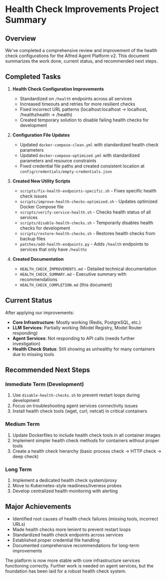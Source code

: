 # Health Check Improvements Project Summary

## Overview

We've completed a comprehensive review and improvement of the health check configurations for the Alfred Agent Platform v2. This document summarizes the work done, current status, and recommended next steps.

## Completed Tasks

1. **Health Check Configuration Improvements**
   - Standardized on `/health` endpoints across all services
   - Increased timeouts and retries for more resilient checks
   - Fixed incorrect URL patterns (localhost:localhost → localhost, /healthzhealth → /health)
   - Created temporary solution to disable failing health checks for development

2. **Configuration File Updates**
   - Updated `docker-compose-clean.yml` with standardized health check parameters
   - Updated `docker-compose-optimized.yml` with standardized parameters and resource constraints
   - Fixed credential file paths and created consistent location at `config/credentials/empty-credentials.json`

3. **Created New Utility Scripts**
   - `scripts/fix-health-endpoints-specific.sh` - Fixes specific health check issues
   - `scripts/improve-health-checks-optimized.sh` - Updates optimized Docker Compose file
   - `scripts/verify-service-health.sh` - Checks health status of all services
   - `scripts/disable-health-checks.sh` - Temporarily disables health checks for development
   - `scripts/restore-health-checks.sh` - Restores health checks from backup files
   - `patches/add-health-endpoints.py` - Adds `/health` endpoints to services that only have `/healthz`

4. **Created Documentation**
   - `HEALTH_CHECK_IMPROVEMENTS.md` - Detailed technical documentation
   - `HEALTH_CHECK_SUMMARY.md` - Executive summary with recommendations
   - `HEALTH_CHECK_COMPLETION.md` (this document)

## Current Status

After applying our improvements:

- **Core Infrastructure**: Mostly working (Redis, PostgreSQL, etc.)
- **LLM Services**: Partially working (Model Registry, Model Router responding)
- **Agent Services**: Not responding to API calls (needs further investigation)
- **Health Check Status**: Still showing as unhealthy for many containers due to missing tools

## Recommended Next Steps

### Immediate Term (Development)
1. Use `disable-health-checks.sh` to prevent restart loops during development
2. Focus on troubleshooting agent services connectivity issues
3. Install health check tools (wget, curl, netcat) in critical containers

### Medium Term
1. Update Dockerfiles to include health check tools in all container images
2. Implement simpler health check methods for containers without proper tools
3. Create a health check hierarchy (basic process check → HTTP check → deep check)

### Long Term
1. Implement a dedicated health check system/proxy
2. Move to Kubernetes-style readiness/liveness probes
3. Develop centralized health monitoring with alerting

## Major Achievements
- Identified root causes of health check failures (missing tools, incorrect URLs)
- Made health checks more lenient to prevent restart loops
- Standardized health check endpoints across services
- Established proper credential file handling
- Documented comprehensive recommendations for long-term improvements

The platform is now more stable with core infrastructure services functioning correctly. Further work is needed on agent services, but the foundation has been laid for a robust health check system.